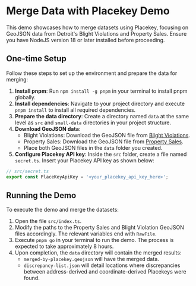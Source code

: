 # Merge Data with Placekey Demo

This demo showcases how to merge datasets using Placekey, focusing on GeoJSON data from Detroit's Blight Violations and Property Sales. Ensure you have NodeJS version 18 or later installed before proceeding.

## One-time Setup

Follow these steps to set up the environment and prepare the data for merging:

1. **Install pnpm**: Run `npm install -g pnpm` in your terminal to install pnpm globally.
2. **Install dependencies**: Navigate to your project directory and execute `pnpm install` to install all required dependencies.
3. **Prepare the data directory**: Create a directory named `data` at the same level as `src` and `small-data` directories in your project structure.
4. **Download GeoJSON data**:
   - Blight Violations: Download the GeoJSON file from [Blight Violations](https://data.detroitmi.gov/datasets/detroitmi::blight-violations/explore?location=42.352732%2C-83.099290%2C11.91).
   - Property Sales: Download the GeoJSON file from [Property Sales](https://data.detroitmi.gov/datasets/detroitmi::property-sales-1/explore?location=42.352683%2C-83.099546%2C11.91).
   - Place both GeoJSON files in the `data` folder you created.
5. **Configure Placekey API key**: Inside the `src` folder, create a file named `secret.ts`. Insert your Placekey API key as shown below:

```typescript
// src/secret.ts
export const PlaceKeyApiKey = '<your_placekey_api_key_here>';
```

## Running the Demo

To execute the demo and merge the datasets:

1. Open the file `src/index.ts`.
2. Modify the paths to the Property Sales and Blight Violation GeoJSON files accordingly. The relevant variables end with `RawFile`.
3. Execute `pnpm go` in your terminal to run the demo. The process is expected to take approximately 8 hours.
4. Upon completion, the `data` directory will contain the merged results:
   - `merged-by-placekey.geojson` will have the merged data.
   - `discrepancy-list.json` will detail locations where discrepancies between address-derived and coordinate-derived Placekeys were found.
